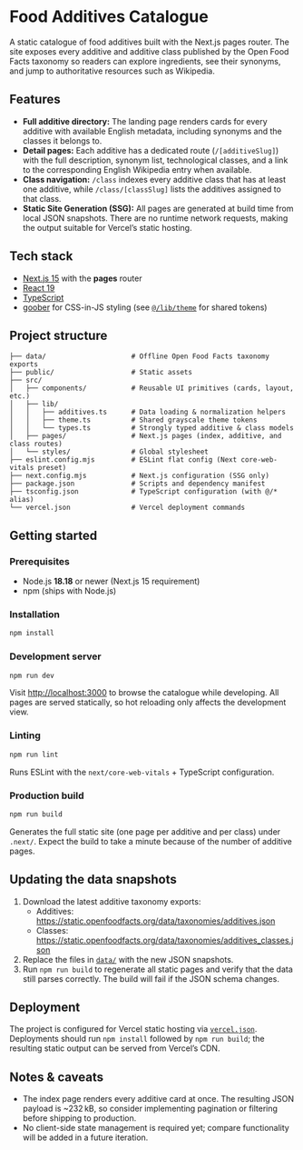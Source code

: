 # Food Additives Catalogue

A static catalogue of food additives built with the Next.js pages router. The site exposes every additive and additive class published by the Open Food Facts taxonomy so readers can explore ingredients, see their synonyms, and jump to authoritative resources such as Wikipedia.

## Features
- **Full additive directory:** The landing page renders cards for every additive with available English metadata, including synonyms and the classes it belongs to.
- **Detail pages:** Each additive has a dedicated route (`/[additiveSlug]`) with the full description, synonym list, technological classes, and a link to the corresponding English Wikipedia entry when available.
- **Class navigation:** `/class` indexes every additive class that has at least one additive, while `/class/[classSlug]` lists the additives assigned to that class.
- **Static Site Generation (SSG):** All pages are generated at build time from local JSON snapshots. There are no runtime network requests, making the output suitable for Vercel’s static hosting.

## Tech stack
- [Next.js 15](https://nextjs.org/) with the **pages** router
- [React 19](https://react.dev/)
- [TypeScript](https://www.typescriptlang.org/)
- [goober](https://github.com/cristianbote/goober) for CSS-in-JS styling (see [`@/lib/theme`](src/lib/theme.ts) for shared tokens)

## Project structure
```
├── data/                     # Offline Open Food Facts taxonomy exports
├── public/                   # Static assets
├── src/
│   ├── components/           # Reusable UI primitives (cards, layout, etc.)
│   ├── lib/
│   │   ├── additives.ts      # Data loading & normalization helpers
│   │   ├── theme.ts          # Shared grayscale theme tokens
│   │   └── types.ts          # Strongly typed additive & class models
│   ├── pages/                # Next.js pages (index, additive, and class routes)
│   └── styles/               # Global stylesheet
├── eslint.config.mjs         # ESLint flat config (Next core-web-vitals preset)
├── next.config.mjs           # Next.js configuration (SSG only)
├── package.json              # Scripts and dependency manifest
├── tsconfig.json             # TypeScript configuration (with @/* alias)
└── vercel.json               # Vercel deployment commands
```

## Getting started
### Prerequisites
- Node.js **18.18** or newer (Next.js 15 requirement)
- npm (ships with Node.js)

### Installation
```bash
npm install
```

### Development server
```bash
npm run dev
```
Visit [http://localhost:3000](http://localhost:3000) to browse the catalogue while developing. All pages are served statically, so hot reloading only affects the development view.

### Linting
```bash
npm run lint
```
Runs ESLint with the `next/core-web-vitals` + TypeScript configuration.

### Production build
```bash
npm run build
```
Generates the full static site (one page per additive and per class) under `.next/`. Expect the build to take a minute because of the number of additive pages.

## Updating the data snapshots
1. Download the latest additive taxonomy exports:
   - Additives: <https://static.openfoodfacts.org/data/taxonomies/additives.json>
   - Classes: <https://static.openfoodfacts.org/data/taxonomies/additives_classes.json>
2. Replace the files in [`data/`](data/) with the new JSON snapshots.
3. Run `npm run build` to regenerate all static pages and verify that the data still parses correctly. The build will fail if the JSON schema changes.

## Deployment
The project is configured for Vercel static hosting via [`vercel.json`](vercel.json). Deployments should run `npm install` followed by `npm run build`; the resulting static output can be served from Vercel’s CDN.

## Notes & caveats
- The index page renders every additive card at once. The resulting JSON payload is ~232 kB, so consider implementing pagination or filtering before shipping to production.
- No client-side state management is required yet; compare functionality will be added in a future iteration.
